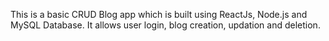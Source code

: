 This is a basic CRUD Blog app which is built using ReactJs, Node.js and MySQL Database. It allows user login, blog creation, updation and deletion.
